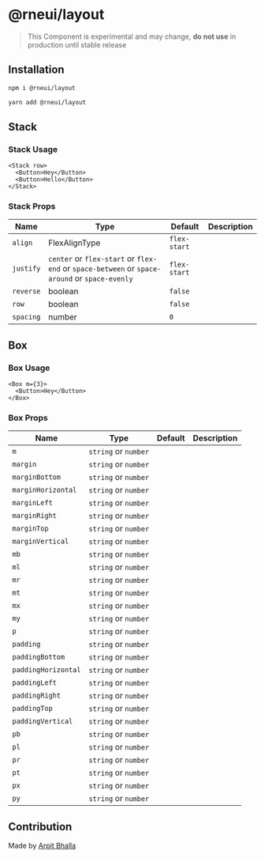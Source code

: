 # @rneui/layout

> This Component is experimental and may change, **do not use** in production until stable release

## Installation

```bash
npm i @rneui/layout
```

```bash
yarn add @rneui/layout
```

## Stack

### Stack Usage

```tsx
<Stack row>
  <Button>Hey</Button>
  <Button>Hello</Button>
</Stack>
```

### Stack Props

| Name      | Type                                                                                          | Default      | Description |
| --------- | --------------------------------------------------------------------------------------------- | ------------ | ----------- |
| `align`   | FlexAlignType                                                                                 | `flex-start` |             |
| `justify` | `center` or `flex-start` or `flex-end` or `space-between` or `space-around` or `space-evenly` | `flex-start` |             |
| `reverse` | boolean                                                                                       | `false`      |             |
| `row`     | boolean                                                                                       | `false`      |             |
| `spacing` | number                                                                                        | `0`          |             |

## Box

### Box Usage

```tsx live
<Box m={3}>
  <Button>Hey</Button>
</Box>
```

### Box Props

| Name                | Type                 | Default | Description |
| ------------------- | -------------------- | ------- | ----------- |
| `m`                 | `string` or `number` |         |             |
| `margin`            | `string` or `number` |         |             |
| `marginBottom`      | `string` or `number` |         |             |
| `marginHorizontal`  | `string` or `number` |         |             |
| `marginLeft`        | `string` or `number` |         |             |
| `marginRight`       | `string` or `number` |         |             |
| `marginTop`         | `string` or `number` |         |             |
| `marginVertical`    | `string` or `number` |         |             |
| `mb`                | `string` or `number` |         |             |
| `ml`                | `string` or `number` |         |             |
| `mr`                | `string` or `number` |         |             |
| `mt`                | `string` or `number` |         |             |
| `mx`                | `string` or `number` |         |             |
| `my`                | `string` or `number` |         |             |
| `p`                 | `string` or `number` |         |             |
| `padding`           | `string` or `number` |         |             |
| `paddingBottom`     | `string` or `number` |         |             |
| `paddingHorizontal` | `string` or `number` |         |             |
| `paddingLeft`       | `string` or `number` |         |             |
| `paddingRight`      | `string` or `number` |         |             |
| `paddingTop`        | `string` or `number` |         |             |
| `paddingVertical`   | `string` or `number` |         |             |
| `pb`                | `string` or `number` |         |             |
| `pl`                | `string` or `number` |         |             |
| `pr`                | `string` or `number` |         |             |
| `pt`                | `string` or `number` |         |             |
| `px`                | `string` or `number` |         |             |
| `py`                | `string` or `number` |         |             |

## Contribution

Made by [Arpit Bhalla](https://github.com/arpitbhalla)
